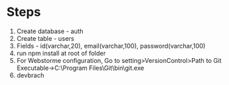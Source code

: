 # Steps

1. Create database - auth
2. Create table - users
3. Fields - id(varchar,20), email(varchar,100), password(varchar,100)
4. run npm install at root of folder
5. For Webstorme configuration, Go to setting>VersionControl>Path to Git Executable->C:\Program Files\Git\bin\git.exe
6. devbrach
